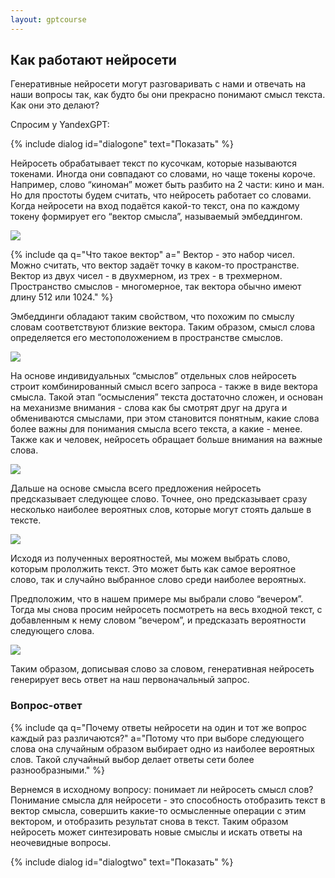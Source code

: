 ```yaml
---
layout: gptcourse
---
```


## Как работают нейросети

Генеративные нейросети могут разговаривать с нами и отвечать на наши вопросы так, как будто бы они прекрасно понимают смысл текста. Как они это делают?

Спросим у YandexGPT:

{% include dialog id="dialogone" text="Показать" %}
<script type="application/dialog" id="dialogone">
{
    "messages": [
        {
            "sender": "user",
            "content": "Скажи, понимаешь ли ты смысл того, что пишешь?"
        },
        {
            "sender": "ai",
            "content": "Как модель искусственного интеллекта, я не обладаю сознанием, поэтому не могу «понимать» в человеческом смысле этого слова. Однако я умею обрабатывать и анализировать большие объёмы данных, выявлять закономерности и на их основе генерировать ответы на вопросы и запросы пользователей."
        }
    ]
}
</script>

Нейросеть обрабатывает текст по кусочкам, которые называются токенами. Иногда они совпадают со словами, но чаще токены короче. Например, слово “киноман” может быть разбито на 2 части: кино и ман. Но для простоты будем считать, что нейросеть работает со словами.
Когда нейросети на вход подаётся какой-то текст, она по каждому токену формирует его “вектор смысла”, называемый эмбеддингом. 

![](../img/1-1-embeddings.png)

{% include qa q="Что такое вектор" a=" 
Вектор - это набор чисел. Можно считать, что вектор задаёт точку в каком-то пространстве. Вектор из двух чисел - в двухмерном, из трех - в трехмерном. Пространство смыслов - многомерное, так вектора обычно имеют длину 512 или 1024." %}

Эмбеддинги обладают таким свойством, что похожим по смыслу словам соответствуют близкие вектора. Таким образом, смысл слова определяется его местоположением в пространстве смыслов.

![](../img/1-2-embeddingspace.png)

На основе индивидуальных “смыслов” отдельных слов нейросеть строит комбинированный смысл всего запроса - также в виде вектора смысла. Такой этап “осмысления” текста достаточно сложен, и основан на механизме внимания - слова как бы смотрят друг на друга и обмениваются смыслами, при этом становится понятным, какие слова более важны для понимания смысла всего текста, а какие - менее. Также как и человек, нейросеть обращает больше внимания на важные слова.

![](../img/1-3-textembedding.png)

Дальше на основе смысла всего предложения нейросеть предсказывает следующее слово. Точнее, оно предсказывает сразу несколько наиболее вероятных слов, которые могут стоять дальше в тексте.

![](../img/1-4-pred1.png)

Исходя из полученных вероятностей, мы можем выбрать слово, которым прололжить текст. Это может быть как самое вероятное слово, так и случайно выбранное слово среди наиболее вероятных. 

Предположим, что в нашем примере мы выбрали слово “вечером”. Тогда мы снова просим нейросеть посмотреть на весь входной текст, с добавленным к нему словом “вечером”, и предсказать вероятности следующего слова.

![](../img/1-5-pred2.png)

Таким образом, дописывая слово за словом, генеративная нейросеть генерирует весь ответ на наш первоначальный запрос.

<section class="qa-section">
<h3>Вопрос-ответ</h3>
{% include qa
  q="Почему ответы нейросети на один и тот же вопрос каждый раз различаются?"
  a="Потому что при выборе следующего слова она случайным образом выбирает одно из наиболее вероятных слов. Такой случайный выбор делает ответы сети более разнообразными."
%}
</section>

Вернемся в исходному вопросу: понимает ли нейросеть смысл слов? Понимание смысла для нейросети - это способность отобразить текст в вектор смысла, совершить какие-то осмысленные операции с этим вектором, и отобразить результат снова в текст. Таким образом нейросеть может синтезировать новые смыслы и искать ответы на неочевидные вопросы. 

{% include dialog id="dialogtwo" text="Показать" %}
<script type="application/dialog" id="dialogtwo">
{
    "messages": [
        {
            "sender": "user",
            "content": "Какое промежуточное по смыслу слово между словами кошка и книга?"
        },
        {
            "sender": "ai",
            "content": "Поиск промежуточного слова на основе смысла может быть субъективным и неоднозначным, поскольку зависит от контекста и ассоциаций. В данном случае можно предположить, что промежуточным словом может быть «полка», так как кошки могут лежать на полках, а книги часто стоят на них. Однако это всего лишь один из возможных вариантов."
        }
    ]
}
</script>
